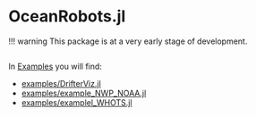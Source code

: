 # OceanRobots.jl

!!! warning
    This package is at a very early stage of development. 

```@index
```

In [Examples](@ref) you will find:

- [examples/DrifterViz.jl](https://github.com/gaelforget/OceanRobots.jl/blob/master/examples/DrifterViz.jl)
- [examples/example\_NWP\_NOAA.jl](examples/example_NWP_NOAA.html)
- [examples/examplel\_WHOTS.jl](examples/example_WHOTS.html)

